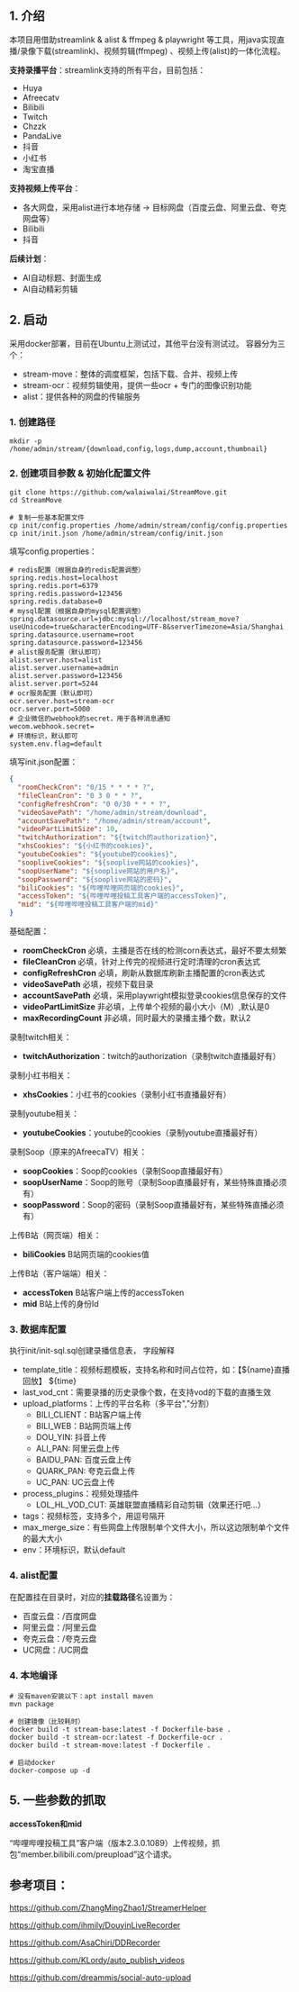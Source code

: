 ## 1. 介绍

本项目用借助streamlink & alist & ffmpeg & playwright 等工具，用java实现直播/录像下载(streamlink)、视频剪辑(ffmpeg)
、视频上传(alist)的一体化流程。

**支持录播平台**：streamlink支持的所有平台，目前包括：

- Huya
- Afreecatv
- Bilibili
- Twitch
- Chzzk
- PandaLive
- 抖音
- 小红书
- 淘宝直播

**支持视频上传平台**：

- 各大网盘，采用alist进行本地存储 -> 目标网盘（百度云盘、阿里云盘、夸克网盘等）
- Bilibili
- 抖音

**后续计划**：

- AI自动标题、封面生成
- AI自动精彩剪辑

## 2. 启动

采用docker部署，目前在Ubuntu上测试过，其他平台没有测试过。
容器分为三个：

- stream-move：整体的调度框架，包括下载、合并、视频上传
- stream-ocr：视频剪辑使用，提供一些ocr + 专门的图像识别功能
- alist：提供各种的网盘的传输服务

### 1. 创建路径

```shell
mkdir -p /home/admin/stream/{download,config,logs,dump,account,thumbnail}
```

### 2. 创建项目参数 & 初始化配置文件

```shell
git clone https://github.com/walaiwalai/StreamMove.git
cd StreamMove

# 复制一些基本配置文件
cp init/config.properties /home/admin/stream/config/config.properties
cp init/init.json /home/admin/stream/config/init.json
```

填写config.properties：

```properties
# redis配置（根据自身的redis配置调整）
spring.redis.host=localhost
spring.redis.port=6379
spring.redis.password=123456
spring.redis.database=0
# mysql配置（根据自身的mysql配置调整）
spring.datasource.url=jdbc:mysql://localhost/stream_move?useUnicode=true&characterEncoding=UTF-8&serverTimezone=Asia/Shanghai
spring.datasource.username=root
spring.datasource.password=123456
# alist服务配置（默认即可）
alist.server.host=alist
alist.server.username=admin
alist.server.password=123456
alist.server.port=5244
# ocr服务配置（默认即可）
ocr.server.host=stream-ocr
ocr.server.port=5000
# 企业微信的webhook的secret，用于各种消息通知
wecom.webhook.secret=
# 环境标识，默认即可
system.env.flag=default
```

填写init.json配置：

```json
{
  "roomCheckCron": "0/15 * * * * ?",
  "fileCleanCron": "0 3 0 * * ?",
  "configRefreshCron": "0 0/30 * * * ?",
  "videoSavePath": "/home/admin/stream/download",
  "accountSavePath": "/home/admin/stream/account",
  "videoPartLimitSize": 10,
  "twitchAuthorization": "${twitch的authorization}",
  "xhsCookies": "${小红书的cookies}",
  "youtubeCookies": "${youtube的cookies}",
  "soopliveCookies": "${sooplive网站的cookies}",
  "soopUserName": "${sooplive网站的用户名}",
  "soopPassword": "${sooplive网站的密码}",
  "biliCookies": "${哔哩哔哩网页端的cookies}",
  "accessToken": "${哔哩哔哩投稿工具客户端的accessToken}",
  "mid": "${哔哩哔哩投稿工具客户端的mid}"
}
```

基础配置：

- **roomCheckCron**     必填，主播是否在线的检测corn表达式，最好不要太频繁
- **fileCleanCron**     必填，针对上传完的视频进行定时清理的cron表达式
- **configRefreshCron** 必填，刷新从数据库刷新主播配置的cron表达式
- **videoSavePath**     必填，视频下载目录
- **accountSavePath**   必填，采用playwright模拟登录cookies信息保存的文件
- **videoPartLimitSize** 非必填，上传单个视频的最小大小（M）,默认是0
- **maxRecordingCount**  非必填，同时最大的录播主播个数，默认2

录制twitch相关：

- **twitchAuthorization**：twitch的authorization（录制twitch直播最好有）

录制小红书相关：

- **xhsCookies**：小红书的cookies（录制小红书直播最好有）

录制youtube相关：

- **youtubeCookies**：youtube的cookies（录制youtube直播最好有）

录制Soop（原来的AfreecaTV）相关：

- **soopCookies**：Soop的cookies（录制Soop直播最好有）
- **soopUserName**：Soop的账号（录制Soop直播最好有，某些特殊直播必须有）
- **soopPassword**：Soop的密码（录制Soop直播最好有，某些特殊直播必须有）

上传B站（网页端）相关：

- **biliCookies**      B站网页端的cookies值

上传B站（客户端端）相关：

- **accessToken**      B站客户端上传的accessToken
- **mid**              B站上传的身份Id

### 3. 数据库配置

执行init/init-sql.sql创建录播信息表， 字段解释

- template_title：视频标题模板，支持名称和时间占位符，如：【${name}直播回放】 ${time}
- last_vod_cnt：需要录播的历史录像个数，在支持vod的下载的直播生效
- upload_platforms：上传的平台名称（多平台","分割）
    - BILI_CLIENT：B站客户端上传
    - BILI_WEB：B站网页端上传
    - DOU_YIN: 抖音上传
    - ALI_PAN: 阿里云盘上传
    - BAIDU_PAN: 百度云盘上传
    - QUARK_PAN: 夸克云盘上传
    - UC_PAN: UC云盘上传
- process_plugins：视频处理插件
    - LOL_HL_VOD_CUT: 英雄联盟直播精彩自动剪辑（效果还行吧...）
- tags：视频标签，支持多个，用逗号隔开
- max_merge_size：有些网盘上传限制单个文件大小，所以这边限制单个文件的最大大小
- env：环境标识，默认default

### 4. alist配置

在配置挂在目录时，对应的**挂载路径**名设置为：

- 百度云盘：/百度网盘
- 阿里云盘：/阿里云盘
- 夸克云盘：/夸克云盘
- UC网盘：/UC网盘

### 4. 本地编译

```shell
# 没有maven安装以下：apt install maven
mvn package

# 创建镜像（比较耗时）
docker build -t stream-base:latest -f Dockerfile-base .
docker build -t stream-ocr:latest -f Dockerfile-ocr .
docker build -t stream-move:latest -f Dockerfile .

# 启动docker
docker-compose up -d
```

## 5. 一些参数的抓取

**accessToken和mid**

“哔哩哔哩投稿工具”客户端（版本2.3.0.1089）上传视频，抓包“member.bilibili.com/preupload”这个请求。

## 参考项目：

https://github.com/ZhangMingZhao1/StreamerHelper

https://github.com/ihmily/DouyinLiveRecorder

https://github.com/AsaChiri/DDRecorder

https://github.com/KLordy/auto_publish_videos

https://github.com/dreammis/social-auto-upload